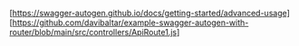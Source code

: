 [https://swagger-autogen.github.io/docs/getting-started/advanced-usage]
[https://github.com/davibaltar/example-swagger-autogen-with-router/blob/main/src/controllers/ApiRoute1.js]